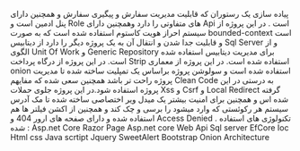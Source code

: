 پیاده سازی یک رستوران که قابلیت مدیریت سفارش و پیگیری سفارش و همچنین دارای پنل ادمین است و Role های متفاوتی را دارد وهمچنین دارای Api است . در این پروژه از سیستم احراز هویت کاستوم استفاده شده است که به صورت bounded-context است و قابلیت جدا شدن و انتقال آن به یک پروژه دیگر را دارد  از دیتابیس Sql Server و از الگوی Unit Of Work و Generic Repository برای مدیریت دیتابیس استفاده شده است. در این پروژه از درگاه پرداخت Strip استفاده شده است. در این پروژه از معماری onion استفاده شده است و سولوشن پروژه براساس یک تمپلیت ساخته شده تا مدیریت پروژه راحت تر باشد همچنین سعی شده که مفایهم Clean Code به درستی در این پروژه استفاده شود.در این پروژه جلوی حملات Xss و Csrf و  Local Redirect گرفته شده اس و همچنین برای امنیت بیشتر یک میدل ویر اختصاصی ساخته شده تا مک آدرس سیستم هر رکوئستی که وارد میشود را برسی و چک کند و همچنین از اکشن فیلتر ها هم استفاده شده و دارای صفحه های ارور 404 و  Access Denied . تکنولوژی های استفاده شده :
Asp.net Core Razor Page
Asp.net core Web Api
Sql server
EfCore
Ioc
Html css
Java scrtipt
Jquery
SweetAlert
Bootstrap 
Onion Architecture
